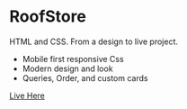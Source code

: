 # RoofStore 
HTML and  CSS.
From a design to live project.

 - Mobile first responsive Css
 - Modern design and look
 - Queries, Order, and custom cards

[Live Here](https://danilomera-roofstore.netlify.app/)